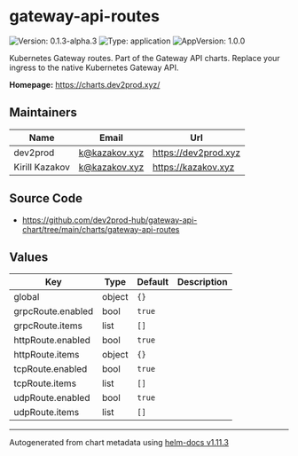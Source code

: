 # gateway-api-routes

![Version: 0.1.3-alpha.3](https://img.shields.io/badge/Version-0.1.3--alpha.3-informational?style=flat-square) ![Type: application](https://img.shields.io/badge/Type-application-informational?style=flat-square) ![AppVersion: 1.0.0](https://img.shields.io/badge/AppVersion-1.0.0-informational?style=flat-square)

Kubernetes Gateway routes. Part of the Gateway API charts. Replace your ingress to the native Kubernetes Gateway API.

**Homepage:** <https://charts.dev2prod.xyz/>

## Maintainers

| Name | Email | Url |
| ---- | ------ | --- |
| dev2prod | <k@kazakov.xyz> | <https://dev2prod.xyz> |
| Kirill Kazakov | <k@kazakov.xyz> | <https://kazakov.xyz> |

## Source Code

* <https://github.com/dev2prod-hub/gateway-api-chart/tree/main/charts/gateway-api-routes>

## Values

| Key | Type | Default | Description |
|-----|------|---------|-------------|
| global | object | `{}` |  |
| grpcRoute.enabled | bool | `true` |  |
| grpcRoute.items | list | `[]` |  |
| httpRoute.enabled | bool | `true` |  |
| httpRoute.items | object | `{}` |  |
| tcpRoute.enabled | bool | `true` |  |
| tcpRoute.items | list | `[]` |  |
| udpRoute.enabled | bool | `true` |  |
| udpRoute.items | list | `[]` |  |

----------------------------------------------
Autogenerated from chart metadata using [helm-docs v1.11.3](https://github.com/norwoodj/helm-docs/releases/v1.11.3)
